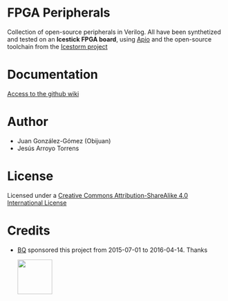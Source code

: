 # FPGA Peripherals
Collection of open-source peripherals in Verilog. All have been synthetized and tested on
an **Icestick FPGA board**, using [Apio](https://github.com/FPGAwars/apio) and the open-source toolchain from the [Icestorm project](http://www.clifford.at/icestorm/)

# Documentation

[Access to the github wiki](https://github.com/FPGAwars/FPGA-peripherals/wiki)

# Author

* Juan González-Gómez (Obijuan)
* Jesús Arroyo Torrens

# License

Licensed under a  [Creative Commons Attribution-ShareAlike 4.0 International License](http://creativecommons.org/licenses/by-sa/4.0/)

# Credits

* [BQ](https://www.bq.com) sponsored this project from 2015-07-01 to 2016-04-14. Thanks

  <img src="https://github.com/FPGAwars/icezum/raw/master/wiki/bq-logo.png" width="80">
